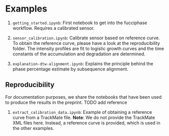 # Examples

1. `getting_started.ipynb`:
   First notebook to get into the fucciphase workflow.
   Requires a calibrated sensor.
    
1. `sensor_calibration.ipynb`: 
   Calibrate sensor based on reference curve.
   To obtain the reference curve, please have a look at the
   reproducibility folder.
   The intensity profiles are fit to logistic growth curves
   and the time constants of the accumulation and degradation
   are determined.

1. `explanation-dtw-alignment.ipynb`:
   Explains the principle behind the phase percentage estimate
   by subsequence alignment.
   
## Reproducibility

For documentation purposes, we share the notebooks
that have been used to produce the results in the
preprint. TODO add reference

1. `extract_calibration_data.ipynb`:
   Example of obtaining a reference curve from a TrackMate file.
   **Note**: We do not provide the TrackMate XML files here.
   Instead, a reference curve is provided,
   which is used in the other examples.
